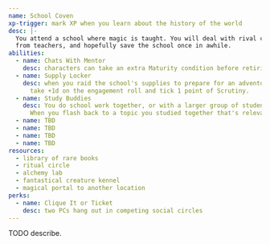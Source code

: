 ```yaml
---
name: School Coven
xp-trigger: mark XP when you learn about the history of the world
desc: |-
  You attend a school where magic is taught. You will deal with rival classmates, put up with guff
  from teachers, and hopefully save the school once in awhile.
abilities:
  - name: Chats With Mentor
    desc: characters can take an extra Maturity condition before retiring
  - name: Supply Locker
    desc: when you raid the school's supplies to prepare for an adventure,
      take +1d on the engagement roll and tick 1 point of Scrutiny.
  - name: Study Buddies
    desc: You do school work together, or with a larger group of students.
      When you flash back to a topic you studied together that's relevant now, mark Friendship.
  - name: TBD
  - name: TBD
  - name: TBD
  - name: TBD
resources:
  - library of rare books
  - ritual circle
  - alchemy lab
  - fantastical creature kennel
  - magical portal to another location
perks:
  - name: Clique It or Ticket
    desc: two PCs hang out in competing social circles
---
```


TODO describe.